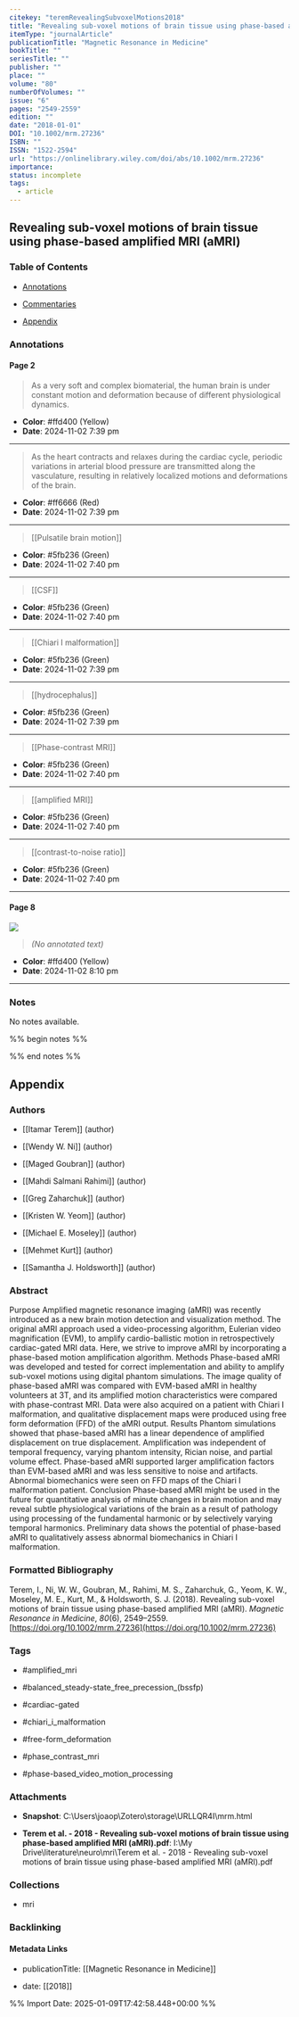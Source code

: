 ```yaml
---
citekey: "teremRevealingSubvoxelMotions2018"
title: "Revealing sub-voxel motions of brain tissue using phase-based amplified MRI (aMRI)"
itemType: "journalArticle"
publicationTitle: "Magnetic Resonance in Medicine"
bookTitle: ""
seriesTitle: ""
publisher: ""
place: ""
volume: "80"
numberOfVolumes: ""
issue: "6"
pages: "2549-2559"
edition: ""
date: "2018-01-01"
DOI: "10.1002/mrm.27236"
ISBN: ""
ISSN: "1522-2594"
url: "https://onlinelibrary.wiley.com/doi/abs/10.1002/mrm.27236"
importance: 
status: incomplete
tags:
  - article
---
```


## Revealing sub-voxel motions of brain tissue using phase-based amplified MRI (aMRI)

### Table of Contents

- [Annotations](#annotations)

+ [Commentaries](#commentaries)

- [Appendix](#appendix)

### Annotations




#### Page 2







> As a very soft and complex biomaterial, the human brain is under constant motion and deformation because of different physiological dynamics.





- **Color**: #ffd400 (Yellow)
- **Date**: 2024-11-02 7:39 pm

---







> As the heart contracts and relaxes during the cardiac cycle, periodic variations in arterial blood pressure are transmitted along the vasculature, resulting in relatively localized motions and deformations of the brain.





- **Color**: #ff6666 (Red)
- **Date**: 2024-11-02 7:39 pm

---








> [[Pulsatile brain motion]]





- **Color**: #5fb236 (Green)
- **Date**: 2024-11-02 7:40 pm

---








> [[CSF]]





- **Color**: #5fb236 (Green)
- **Date**: 2024-11-02 7:40 pm

---








> [[Chiari I malformation]]





- **Color**: #5fb236 (Green)
- **Date**: 2024-11-02 7:39 pm

---








> [[hydrocephalus]]





- **Color**: #5fb236 (Green)
- **Date**: 2024-11-02 7:39 pm

---








> [[Phase-contrast MRI]]





- **Color**: #5fb236 (Green)
- **Date**: 2024-11-02 7:40 pm

---








> [[amplified MRI]]





- **Color**: #5fb236 (Green)
- **Date**: 2024-11-02 7:40 pm

---








> [[contrast-to-noise ratio]]





- **Color**: #5fb236 (Green)
- **Date**: 2024-11-02 7:40 pm

---



#### Page 8




![](<0 - Supplementary/images/teremRevealingSubvoxelMotions2018.md/image-8-x42-y51.png>)



> *(No annotated text)*




- **Color**: #ffd400 (Yellow)
- **Date**: 2024-11-02 8:10 pm

---





### Notes


No notes available.


%% begin notes %%

<!-- Write your personal notes here -->

%% end notes %%

## Appendix

### Authors


- [[Itamar Terem]] (author)

- [[Wendy W. Ni]] (author)

- [[Maged Goubran]] (author)

- [[Mahdi Salmani Rahimi]] (author)

- [[Greg Zaharchuk]] (author)

- [[Kristen W. Yeom]] (author)

- [[Michael E. Moseley]] (author)

- [[Mehmet Kurt]] (author)

- [[Samantha J. Holdsworth]] (author)



### Abstract

Purpose Amplified magnetic resonance imaging (aMRI) was recently introduced as a new brain motion detection and visualization method. The original aMRI approach used a video-processing algorithm, Eulerian video magnification (EVM), to amplify cardio-ballistic motion in retrospectively cardiac-gated MRI data. Here, we strive to improve aMRI by incorporating a phase-based motion amplification algorithm. Methods Phase-based aMRI was developed and tested for correct implementation and ability to amplify sub-voxel motions using digital phantom simulations. The image quality of phase-based aMRI was compared with EVM-based aMRI in healthy volunteers at 3T, and its amplified motion characteristics were compared with phase-contrast MRI. Data were also acquired on a patient with Chiari I malformation, and qualitative displacement maps were produced using free form deformation (FFD) of the aMRI output. Results Phantom simulations showed that phase-based aMRI has a linear dependence of amplified displacement on true displacement. Amplification was independent of temporal frequency, varying phantom intensity, Rician noise, and partial volume effect. Phase-based aMRI supported larger amplification factors than EVM-based aMRI and was less sensitive to noise and artifacts. Abnormal biomechanics were seen on FFD maps of the Chiari I malformation patient. Conclusion Phase-based aMRI might be used in the future for quantitative analysis of minute changes in brain motion and may reveal subtle physiological variations of the brain as a result of pathology using processing of the fundamental harmonic or by selectively varying temporal harmonics. Preliminary data shows the potential of phase-based aMRI to qualitatively assess abnormal biomechanics in Chiari I malformation.


### Formatted Bibliography

Terem, I., Ni, W. W., Goubran, M., Rahimi, M. S., Zaharchuk, G., Yeom, K. W., Moseley, M. E., Kurt, M., & Holdsworth, S. J. (2018). Revealing sub-voxel motions of brain tissue using phase-based amplified MRI (aMRI). _Magnetic Resonance in Medicine_, _80_(6), 2549–2559. [https://doi.org/10.1002/mrm.27236](https://doi.org/10.1002/mrm.27236)


### Tags


- #amplified_mri

- #balanced_steady-state_free_precession_(bssfp)

- #cardiac-gated

- #chiari_i_malformation

- #free-form_deformation

- #phase_contrast_mri

- #phase-based_video_motion_processing




### Attachments


- **Snapshot**: C:\Users\joaop\Zotero\storage\URLLQR4I\mrm.html

- **Terem et al. - 2018 - Revealing sub-voxel motions of brain tissue using phase-based amplified MRI (aMRI).pdf**: I:\My Drive\literature\neuro\mri\Terem et al. - 2018 - Revealing sub-voxel motions of brain tissue using phase-based amplified MRI (aMRI).pdf




### Collections


- mri





### Backlinking


#### Metadata Links


- publicationTitle: [[Magnetic Resonance in Medicine]]




- date: [[2018]]






%% Import Date: 2025-01-09T17:42:58.448+00:00 %%
